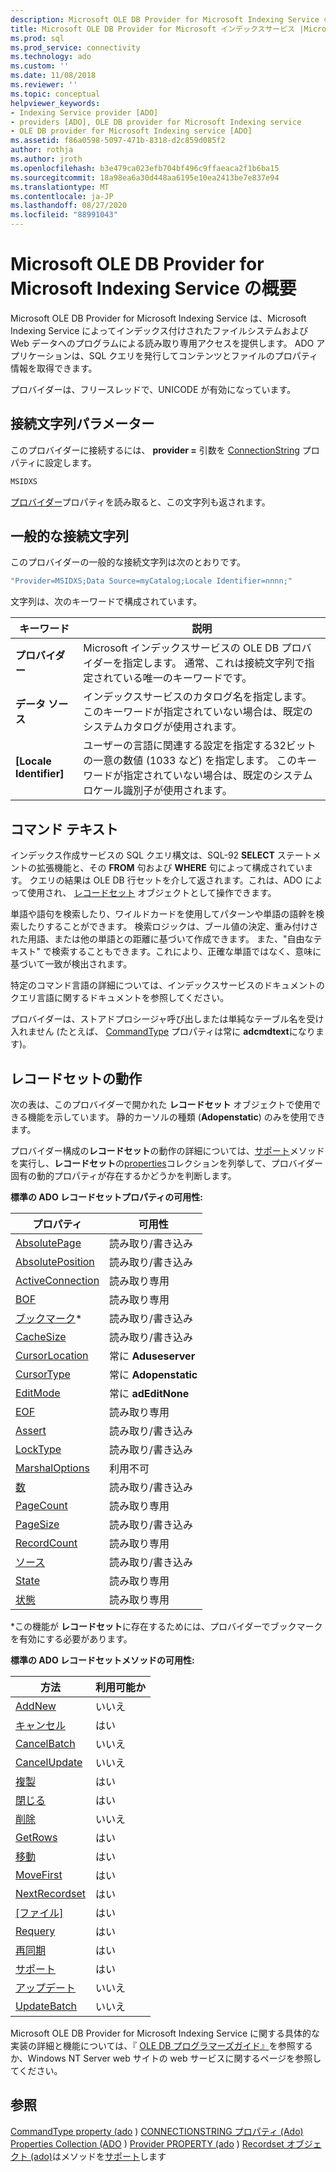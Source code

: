 ```yaml
---
description: Microsoft OLE DB Provider for Microsoft Indexing Service の概要
title: Microsoft OLE DB Provider for Microsoft インデックスサービス |Microsoft Docs
ms.prod: sql
ms.prod_service: connectivity
ms.technology: ado
ms.custom: ''
ms.date: 11/08/2018
ms.reviewer: ''
ms.topic: conceptual
helpviewer_keywords:
- Indexing Service provider [ADO]
- providers [ADO], OLE DB provider for Microsoft Indexing service
- OLE DB provider for Microsoft Indexing service [ADO]
ms.assetid: f86a0598-5097-471b-8318-d2c859d085f2
author: rothja
ms.author: jroth
ms.openlocfilehash: b3e479ca023efb704bf496c9ffaeaca2f1b6ba15
ms.sourcegitcommit: 18a98ea6a30d448aa6195e10ea2413be7e837e94
ms.translationtype: MT
ms.contentlocale: ja-JP
ms.lasthandoff: 08/27/2020
ms.locfileid: "88991043"
---
```

# <a name="microsoft-ole-db-provider-for-microsoft-indexing-service-overview"></a>Microsoft OLE DB Provider for Microsoft Indexing Service の概要
Microsoft OLE DB Provider for Microsoft Indexing Service は、Microsoft Indexing Service によってインデックス付けされたファイルシステムおよび Web データへのプログラムによる読み取り専用アクセスを提供します。 ADO アプリケーションは、SQL クエリを発行してコンテンツとファイルのプロパティ情報を取得できます。

 プロバイダーは、フリースレッドで、UNICODE が有効になっています。

## <a name="connection-string-parameters"></a>接続文字列パラメーター
 このプロバイダーに接続するには、 **provider =** 引数を [ConnectionString](../../reference/ado-api/connectionstring-property-ado.md) プロパティに設定します。

```vb
MSIDXS
```

 [プロバイダー](../../reference/ado-api/provider-property-ado.md)プロパティを読み取ると、この文字列も返されます。

## <a name="typical-connection-string"></a>一般的な接続文字列
 このプロバイダーの一般的な接続文字列は次のとおりです。

```vb
"Provider=MSIDXS;Data Source=myCatalog;Locale Identifier=nnnn;"
```

 文字列は、次のキーワードで構成されています。

|キーワード|説明|
|-------------|-----------------|
|**プロバイダー**|Microsoft インデックスサービスの OLE DB プロバイダーを指定します。 通常、これは接続文字列で指定されている唯一のキーワードです。|
|**データ ソース**|インデックスサービスのカタログ名を指定します。 このキーワードが指定されていない場合は、既定のシステムカタログが使用されます。|
|**[Locale Identifier]**|ユーザーの言語に関連する設定を指定する32ビットの一意の数値 (1033 など) を指定します。 このキーワードが指定されていない場合は、既定のシステムロケール識別子が使用されます。|

## <a name="command-text"></a>コマンド テキスト
 インデックス作成サービスの SQL クエリ構文は、SQL-92 **SELECT** ステートメントの拡張機能と、その **FROM** 句および **WHERE** 句によって構成されています。 クエリの結果は OLE DB 行セットを介して返されます。これは、ADO によって使用され、 [レコードセット](../../reference/ado-api/recordset-object-ado.md) オブジェクトとして操作できます。

 単語や語句を検索したり、ワイルドカードを使用してパターンや単語の語幹を検索したりすることができます。 検索ロジックは、ブール値の決定、重み付けされた用語、または他の単語との距離に基づいて作成できます。 また、"自由なテキスト" で検索することもできます。これにより、正確な単語ではなく、意味に基づいて一致が検出されます。

 特定のコマンド言語の詳細については、インデックスサービスのドキュメントのクエリ言語に関するドキュメントを参照してください。

 プロバイダーは、ストアドプロシージャ呼び出しまたは単純なテーブル名を受け入れません (たとえば、 [CommandType](../../reference/ado-api/commandtype-property-ado.md) プロパティは常に **adcmdtext**になります)。

## <a name="recordset-behavior"></a>レコードセットの動作
 次の表は、このプロバイダーで開かれた **レコードセット** オブジェクトで使用できる機能を示しています。 静的カーソルの種類 (**Adopenstatic**) のみを使用できます。

 プロバイダー構成の**レコードセット**の動作の詳細については、[サポート](../../reference/ado-api/supports-method.md)メソッドを実行し、**レコードセット**の[properties](../../reference/ado-api/properties-collection-ado.md)コレクションを列挙して、プロバイダー固有の動的プロパティが存在するかどうかを判断します。

 **標準の ADO レコードセットプロパティの可用性:**

|プロパティ|可用性|
|--------------|------------------|
|[AbsolutePage](../../reference/ado-api/absolutepage-property-ado.md)|読み取り/書き込み|
|[AbsolutePosition](../../reference/ado-api/absoluteposition-property-ado.md)|読み取り/書き込み|
|[ActiveConnection](../../reference/ado-api/activeconnection-property-ado.md)|読み取り専用|
|[BOF](../../reference/ado-api/bof-eof-properties-ado.md)|読み取り専用|
|[ブックマーク](../../reference/ado-api/bookmark-property-ado.md)*|読み取り/書き込み|
|[CacheSize](../../reference/ado-api/cachesize-property-ado.md)|読み取り/書き込み|
|[CursorLocation](../../reference/ado-api/cursorlocation-property-ado.md)|常に **Aduseserver**|
|[CursorType](../../reference/ado-api/cursortype-property-ado.md)|常に **Adopenstatic**|
|[EditMode](../../reference/ado-api/editmode-property.md)|常に **adEditNone**|
|[EOF](../../reference/ado-api/bof-eof-properties-ado.md)|読み取り専用|
|[Assert](../../reference/ado-api/filter-property.md)|読み取り/書き込み|
|[LockType](../../reference/ado-api/locktype-property-ado.md)|読み取り/書き込み|
|[MarshalOptions](../../reference/ado-api/marshaloptions-property-ado.md)|利用不可|
|[数](../../reference/ado-api/maxrecords-property-ado.md)|読み取り/書き込み|
|[PageCount](../../reference/ado-api/pagecount-property-ado.md)|読み取り専用|
|[PageSize](../../reference/ado-api/pagesize-property-ado.md)|読み取り/書き込み|
|[RecordCount](../../reference/ado-api/recordcount-property-ado.md)|読み取り専用|
|[ソース](../../reference/ado-api/source-property-ado-recordset.md)|読み取り/書き込み|
|[State](../../reference/ado-api/state-property-ado.md)|読み取り専用|
|[状態](../../reference/ado-api/status-property-ado-recordset.md)|読み取り専用|

 \*この機能が **レコードセット**に存在するためには、プロバイダーでブックマークを有効にする必要があります。

 **標準の ADO レコードセットメソッドの可用性:**

|方法|利用可能か|
|------------|----------------|
|[AddNew](../../reference/ado-api/addnew-method-ado.md)|いいえ|
|[キャンセル](../../reference/ado-api/cancel-method-ado.md)|はい|
|[CancelBatch](../../reference/ado-api/cancelbatch-method-ado.md)|いいえ|
|[CancelUpdate](../../reference/ado-api/cancelupdate-method-ado.md)|いいえ|
|[複製](../../reference/ado-api/clone-method-ado.md)|はい|
|[閉じる](../../reference/ado-api/close-method-ado.md)|はい|
|[削除](../../reference/ado-api/delete-method-ado-recordset.md)|いいえ|
|[GetRows](../../reference/ado-api/getrows-method-ado.md)|はい|
|[移動](../../reference/ado-api/move-method-ado.md)|はい|
|[MoveFirst](../../reference/ado-api/movefirst-movelast-movenext-and-moveprevious-methods-ado.md)|はい|
|[NextRecordset](../../reference/ado-api/nextrecordset-method-ado.md)|はい|
|[[ファイル]](../../reference/ado-api/open-method-ado-recordset.md)|はい|
|[Requery](../../reference/ado-api/requery-method.md)|はい|
|[再同期](../../reference/ado-api/resync-method.md)|はい|
|[サポート](../../reference/ado-api/supports-method.md)|はい|
|[アップデート](../../reference/ado-api/update-method.md)|いいえ|
|[UpdateBatch](../../reference/ado-api/updatebatch-method.md)|いいえ|

 Microsoft OLE DB Provider for Microsoft Indexing Service に関する具体的な実装の詳細と機能については、『 [OLE DB プログラマーズガイド』](/previous-versions/windows/desktop/ms713643(v=vs.85))を参照するか、Windows NT Server web サイトの web サービスに関するページを参照してください。

## <a name="see-also"></a>参照
 [CommandType property (ado](../../reference/ado-api/commandtype-property-ado.md) ) [CONNECTIONSTRING プロパティ (Ado)](../../reference/ado-api/connectionstring-property-ado.md) [Properties Collection (ADO](../../reference/ado-api/properties-collection-ado.md) ) [Provider PROPERTY (ado](../../reference/ado-api/provider-property-ado.md) ) [Recordset オブジェクト (ado)](../../reference/ado-api/recordset-object-ado.md)はメソッドを[サポート](../../reference/ado-api/supports-method.md)します